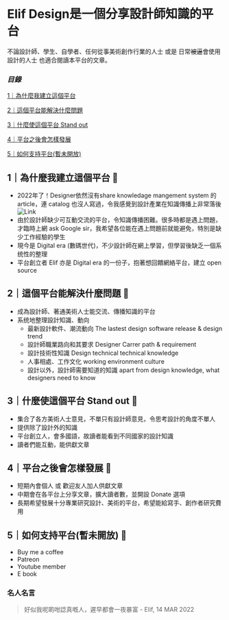 # Elif Design是一個分享設計師知識的平台
不論設計師、學生、自學者、任何從事美術創作行業的人士 或是 日常~~被逼~~會使用設計的人士 也適合閱讀本平台的文章。

### *目錄*

[1｜為什麼我建立這個平台](https://github.com/elifdesign/Elif-Design#1%E7%82%BA%E4%BB%80%E9%BA%BC%E6%88%91%E5%BB%BA%E7%AB%8B%E9%80%99%E5%80%8B%E5%B9%B3%E5%8F%B0-thought_balloon)

[2｜這個平台能解決什麼問題](https://github.com/elifdesign/Elif-Design#2%E9%80%99%E5%80%8B%E5%B9%B3%E5%8F%B0%E8%83%BD%E8%A7%A3%E6%B1%BA%E4%BB%80%E9%BA%BC%E5%95%8F%E9%A1%8C-thought_balloon)

[3｜什麼使這個平台 Stand out](https://github.com/elifdesign/Elif-Design#3%E4%BB%80%E9%BA%BC%E4%BD%BF%E9%80%99%E5%80%8B%E5%B9%B3%E5%8F%B0-stand-out-thought_balloon)

[4｜平台之後會怎樣發展](https://github.com/elifdesign/Elif-Design#4%E5%B9%B3%E5%8F%B0%E4%B9%8B%E5%BE%8C%E6%9C%83%E6%80%8E%E6%A8%A3%E7%99%BC%E5%B1%95-thought_balloon)

[5｜如何支持平台(暫未開放)](https://github.com/elifdesign/Elif-Design#5%E5%A6%82%E4%BD%95%E6%94%AF%E6%8C%81%E5%B9%B3%E5%8F%B0%E6%9A%AB%E6%9C%AA%E9%96%8B%E6%94%BE-thought_balloon)


## 1｜為什麼我建立這個平台 :thought_balloon:
- 2022年了！Designer依然沒有share knowledage mangement system 的 article，連 catalog 也沒人寫過，令我感覺到設計產業在知識傳播上非常落後
![Link](https://serving.photos.photobox.com/298453629c4083ec4024818101fc45dad92da7839d5ebd9398c39b67fb550af2addc5adc.jpg "Don't want design become a backward industry")
- 由於設計師缺少可互動交流的平台，令知識傳播困難。很多時都是遇上問題，才臨時上網 ask Google sir，我希望各位能在遇上問題前就能避免，特別是缺少工作經驗的學生
- 現今是 Digital era (數碼世代)，不少設計師在網上學習，但學習後缺乏一個系统性的整理
- 平台創立者 Elif 亦是 Digital era 的一份子，抱著想回饋網絡平台，建立 open source

## 2｜這個平台能解決什麼問題 :thought_balloon:
- 成為設計師、著通美術人士能交流、傳播知識的平台
- 系统地整理設計知識、動向
   - 最新設計軟件、潮流動向 The lastest design software release & design trend
   - 設計師職業路向和其要求 Designer Carrer path & requirement
   - 設計技術性知識 Design technical technical knowledge
   - 人事相處、工作文化 working environment culture
   - 設計以外，設計師需要知道的知識 
apart from design knowledge, what designers need to know
  
## 3｜什麼使這個平台 Stand out :thought_balloon:
- 集合了各方美術人士意見，不單只有設計師意見，令思考設計的角度不單人
-  提供除了設計外的知識
-  平台創立人，會多國語，故讀者能看到不同國家的設計知識
-  讀者們能互動，能供獻文章
  
## 4｜平台之後會怎樣發展 :thought_balloon:
- 短期內會個人 或 歡迎友人加人供獻文章
- 中期會在各平台上分享文章，擴大讀者數，並開設 Donate 選項
- 長期希望發展十分專業研究設計、美術的平台，希望能給寫手、創作者研究費用
  
## 5｜如何支持平台(暫未開放) :thought_balloon:
- Buy me a coffee
- Patreon
- Youtube member
- E book

### 名人名言
> 好似我呢啲咁諗真嘅人，遲早都會一夜暴富 - Elif, 14 MAR 2022
